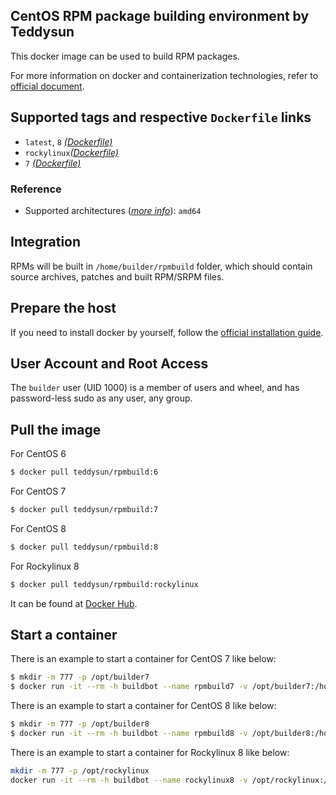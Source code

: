 ## CentOS RPM package building environment by Teddysun

This docker image can be used to build RPM packages.

For more information on docker and containerization technologies, refer to [official document][1].

## Supported tags and respective `Dockerfile` links

- `latest`, `8` [*(Dockerfile)*][2]
- `rockylinux`[*(Dockerfile)*][7]
- `7` [*(Dockerfile)*][3]

### Reference

- Supported architectures ([*more info*][4]): `amd64`

## Integration

RPMs will be built in `/home/builder/rpmbuild` folder, which should contain source archives, patches and built RPM/SRPM files.

## Prepare the host

If you need to install docker by yourself, follow the [official installation guide][5].

## User Account and Root Access

The `builder` user (UID 1000) is a member of users and wheel, and has password-less sudo as any user, any group.

## Pull the image

For CentOS 6

```bash
$ docker pull teddysun/rpmbuild:6
```

For CentOS 7

```bash
$ docker pull teddysun/rpmbuild:7
```

For CentOS 8

```bash
$ docker pull teddysun/rpmbuild:8
```

For Rockylinux 8

```bash
$ docker pull teddysun/rpmbuild:rockylinux
```

It can be found at [Docker Hub][6].

## Start a container

There is an example to start a container for CentOS 7 like below:

```bash
$ mkdir -m 777 -p /opt/builder7
$ docker run -it --rm -h buildbot --name rpmbuild7 -v /opt/builder7:/home/builder/rpmbuild teddysun/rpmbuild:7
```

There is an example to start a container for CentOS 8 like below:

```bash
$ mkdir -m 777 -p /opt/builder8
$ docker run -it --rm -h buildbot --name rpmbuild8 -v /opt/builder8:/home/builder/rpmbuild teddysun/rpmbuild:8
```

There is an example to start a container for Rockylinux 8 like below:

```bash
mkdir -m 777 -p /opt/rockylinux
docker run -it --rm -h buildbot --name rockylinux8 -v /opt/rockylinux:/home/builder/rpmbuild teddysun/rpmbuild:rockylinux
```

[1]: https://docs.docker.com/
[2]: https://github.com/teddysun/across/blob/master/docker/rpmbuild/Dockerfile.centos8
[3]: https://github.com/teddysun/across/blob/master/docker/rpmbuild/Dockerfile.centos7
[4]: https://github.com/docker-library/official-images#architectures-other-than-amd64
[5]: https://docs.docker.com/install/
[6]: https://hub.docker.com/r/teddysun/rpmbuild/
[7]: https://github.com/teddysun/across/blob/master/docker/rpmbuild/Dockerfile.rockylinux
